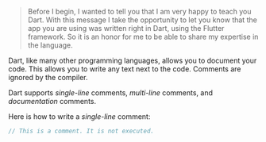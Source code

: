 > Before I begin, I wanted to tell you that I am very happy to teach you Dart.
With this message I take the opportunity to let you know that the app you are using was written right in Dart, using the Flutter framework. So it is an honor for me to be able to share my expertise in the language.

Dart, like many other programming languages, allows you to document your code.
This allows you to write any text next to the code.
Comments are ignored by the compiler.

Dart supports _single-line_ comments, _multi-line_ comments, and _documentation_ comments.

Here is how to write a _single-line_ comment:
```dart
// This is a comment. It is not executed.
```

